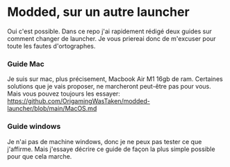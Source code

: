 # Modded, sur un autre launcher

Oui c'est possible. Dans ce repo j'ai rapidement rédigé deux guides sur comment changer de launcher. Je vous priereai donc de m'excuser pour toute les fautes d'ortographes.

### Guide Mac

Je suis sur mac, plus précisement, Macbook Air M1 16gb de ram. Certaines solutions que je vais proposer, ne marcheront peut-être pas pour vous. Mais vous pouvez toujours les essayer: https://github.com/OrigamingWasTaken/modded-launcher/blob/main/MacOS.md

### Guide windows

Je n'ai pas de machine windows, donc je ne peux pas tester ce que j'affirme. Mais j'essaye décrire ce guide de façon la plus simple possible pour que cela marche.
